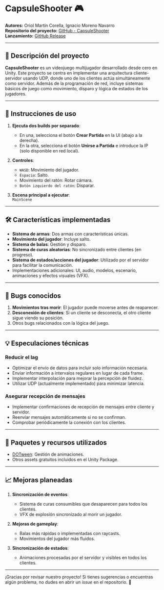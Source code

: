 # CapsuleShooter 🎮

**Autores:** Oriol Martín Corella, Ignacio Moreno Navarro  
**Repositorio del proyecto:** [GitHub - CapsuleShooter](https://github.com/Urii98/Lab3Redes)  
**Lanzamiento:** [GitHub Release](https://github.com/Urii98/Lab3Redes/releases)

---

## 🎯 Descripción del proyecto

**CapsuleShooter** es un videojuego multijugador desarrollado desde cero en Unity. Este proyecto se centra en implementar una arquitectura cliente-servidor usando UDP, donde uno de los clientes actúa simultáneamente como servidor. Además de la programación de red, incluye sistemas básicos de juego como movimiento, disparo y lógica de estados de los jugadores.

---

## 🚀 Instrucciones de uso

1. **Ejecuta dos builds por separado**:
   - En una, selecciona el botón **Crear Partida** en la UI (abajo a la derecha).
   - En la otra, selecciona el botón **Unirse a Partida** e introduce la IP (solo disponible en red local).

2. **Controles**:
   - `WASD`: Movimiento del jugador.
   - `Espacio`: Salto.
   - Movimiento del ratón: Rotar cámara.
   - `Botón izquierdo del ratón`: Disparar.

3. **Escena principal a ejecutar**:  
   `MainScene`

---

## 🛠️ Características implementadas

- **Sistema de armas**: Dos armas con características únicas.
- **Movimiento del jugador**: Incluye salto.
- **Sistema de balas**: Gestión y disparo.
- **Sistema de curas aleatorias**: No sincronizado entre clientes (en progreso).
- **Sistema de estados/acciones del jugador**: Utilizado por el servidor para facilitar la comunicación.
- Implementaciones adicionales: UI, audio, modelos, escenario, animaciones y efectos visuales (VFX).

---

## 🐛 Bugs conocidos

1. **Movimientos tras morir**: El jugador puede moverse antes de reaparecer.
2. **Desconexión de clientes**: Si un cliente se desconecta, el otro cliente sigue viendo su posición.
3. Otros bugs relacionados con la lógica del juego.

---

## 💡 Especulaciones técnicas

### Reducir el lag
- Optimizar el envío de datos para incluir solo información necesaria.
- Enviar información a intervalos regulares en lugar de cada frame.
- Implementar interpolación para mejorar la percepción de fluidez.
- Utilizar UDP (actualmente implementado) para minimizar latencia.

### Asegurar recepción de mensajes
- Implementar confirmaciones de recepción de mensajes entre cliente y servidor.
- Reenviar mensajes automáticamente si no se confirman.
- Comprobar periódicamente la conexión con los clientes.

---

## 🔧 Paquetes y recursos utilizados

- [DOTween](https://assetstore.unity.com/packages/tools/animation/dotween-hotween-v2-27676): Gestión de animaciones.
- Otros assets gratuitos incluidos en el Unity Package.

---

## 📈 Mejoras planeadas

1. **Sincronización de eventos**:
   - Sistema de curas consumibles que desaparecen para todos los clientes.
   - VFX de explosión sincronizado al morir un jugador.

2. **Mejoras de gameplay**:
   - Balas más rápidas o implementadas con raycasts.
   - Movimientos del jugador más fluidos.

3. **Sincronización de estados**:
   - Animaciones procesadas por el servidor y visibles en todos los clientes.

---

¡Gracias por revisar nuestro proyecto! Si tienes sugerencias o encuentras algún problema, no dudes en abrir un *issue* en el repositorio. 🚀
